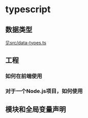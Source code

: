 # typescript

## 数据类型

[见src/data-types.ts](./src/data-type.ts)

## 工程

### 如何在前端使用

### 对于一个Node.js项目，如何使用

## 模块和全局变量声明
